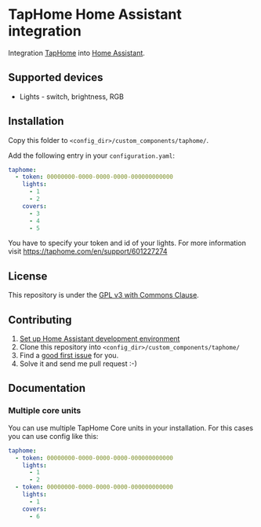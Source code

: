 # TapHome Home Assistant integration

Integration [TapHome](https://taphome.com/CZ/home) into [Home Assistant](https://www.home-assistant.io).

## Supported devices
- Lights - switch, brightness, RGB

## Installation

Copy this folder to `<config_dir>/custom_components/taphome/`.

Add the following entry in your `configuration.yaml`:

```yaml
taphome:
  - token: 00000000-0000-0000-0000-000000000000
    lights:
      - 1
      - 2
    covers:
      - 3
      - 4
      - 5
```

You have to specify your token and id of your lights. For more information visit https://taphome.com/en/support/601227274

## License
This repository is under the [GPL v3 with Commons Clause](https://github.com/martindybal/taphome-homeassistant/blob/main/LICENSE.md).

## Contributing
1. [Set up Home Assistant development environment](https://developers.home-assistant.io/docs/development_environment)
1. Clone this repository into `<config_dir>/custom_components/taphome/`
1. Find a [good first issue](https://github.com/martindybal/taphome-homeassistant/issues?q=is%3Aissue+is%3Aopen+label%3A"good+first+issue") for you.
1. Solve it and send me pull request :-)

## Documentation
### Multiple core units
You can use multiple TapHome Core units in your installation. For this cases you can use config like this:

```yaml
taphome:
  - token: 00000000-0000-0000-0000-000000000000
    lights:
      - 1
      - 2
  - token: 00000000-0000-0000-0000-000000000000
    lights:
      - 1
    covers:
      - 6
```